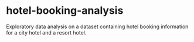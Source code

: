 # hotel-booking-analysis
Exploratory data analysis on a dataset containing hotel booking information for a city hotel and a resort hotel.
